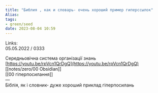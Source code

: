 ```yaml
---
title: "Библия , как и словарь- очень хороший пример гиперссылок"
Alias: 
tags:
- green/seed
date: 2023-08-04 10:59
---
```

Links:  
05.05.2022 / 0333

Середньовічна система організації знань  
[https://youtu.be/rpVcn1QrDgQ](https://youtu.be/rpVcn1QrDgQ)  
[[notes/zero/00 Obsidian]]  
[[00 гіперпосилання]]  
—  
Біблія, як і словник- дуже хороший приклад гіперпосилань